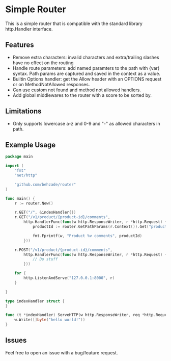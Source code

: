 # Simple Router
This is a simple router that is compatible with the standard library http.Handler interface.

## Features
- Remove extra characters: invalid characters and extra/trailing slashes have no effect on the routing
- Handle route parameters: add named paramters to the path with {var} syntax. Path params are captured and saved in the context as a value.
- Builtin Options handler: get the Allow header with an OPTIONS request or on MethodNotAllowed responses.
- Can use custom not found and method not allowed handlers.
- Add global middlewares to the router with a score to be sorted by.

## Limitations
- Only supports lowercase a-z and 0-9 and "-" as allowed characters in path.

## Example Usage
```go
package main

import (
	"fmt"
	"net/http"

	"github.com/behzade/router"
)

func main() {
	r := router.New()

	r.GET("/", &indexHandler{})
	r.GET("/v1/product/{product-id}/comments",
		http.HandlerFunc(func(w http.ResponseWriter, r *http.Request) {
			productId := router.GetPathParams(r.Context()).Get("product-id")

			fmt.Fprintf(w, "Product %v comments", productId)
		}))

	r.POST("/v1/product/{product-id}/comments",
		http.HandlerFunc(func(w http.ResponseWriter, r *http.Request) {
			// Do stuff
		}))

	for {
		http.ListenAndServe("127.0.0.1:8000", r)
	}

}

type indexHandler struct {
}

func (t *indexHandler) ServeHTTP(w http.ResponseWriter, req *http.Request) {
	w.Write([]byte("hello world!"))
}
```

## Issues
Feel free to open an issue with a bug/feature request.

